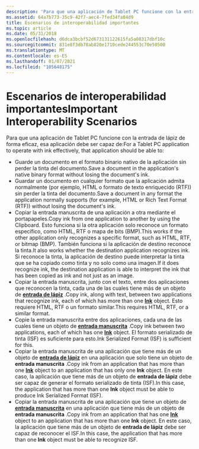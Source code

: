 ```yaml
---
description: 'Para que una aplicación de Tablet PC funcione con la entrada de lápiz de forma eficaz, esa aplicación debe ser capaz de:'
ms.assetid: 64a7b773-35c9-42f7-aec4-7fed34fa84d9
title: Escenarios de interoperabilidad importantes
ms.topic: article
ms.date: 05/31/2018
ms.openlocfilehash: d6dca3bcbf52d673131122615fa5a08317dbf10c
ms.sourcegitcommit: 831e8f3db78ab820e1710cede244553c70e50500
ms.translationtype: MT
ms.contentlocale: es-ES
ms.lasthandoff: 01/07/2021
ms.locfileid: "105648175"
---
```

# <a name="important-interoperability-scenarios"></a><span data-ttu-id="3ef5f-103">Escenarios de interoperabilidad importantes</span><span class="sxs-lookup"><span data-stu-id="3ef5f-103">Important Interoperability Scenarios</span></span>

<span data-ttu-id="3ef5f-104">Para que una aplicación de Tablet PC funcione con la entrada de lápiz de forma eficaz, esa aplicación debe ser capaz de:</span><span class="sxs-lookup"><span data-stu-id="3ef5f-104">For a Tablet PC application to operate with ink effectively, that application should be able to:</span></span>

-   <span data-ttu-id="3ef5f-105">Guarde un documento en el formato binario nativo de la aplicación sin perder la tinta del documento.</span><span class="sxs-lookup"><span data-stu-id="3ef5f-105">Save a document in the application's native binary format without losing the document's ink.</span></span>
-   <span data-ttu-id="3ef5f-106">Guardar un documento en cualquier formato que la aplicación admita normalmente (por ejemplo, HTML o formato de texto enriquecido (RTF)) sin perder la tinta del documento.</span><span class="sxs-lookup"><span data-stu-id="3ef5f-106">Save a document in any format the application normally supports (for example, HTML or Rich Text Format (RTF)) without losing the document's ink.</span></span>
-   <span data-ttu-id="3ef5f-107">Copiar la entrada manuscrita de una aplicación a otra mediante el portapapeles.</span><span class="sxs-lookup"><span data-stu-id="3ef5f-107">Copy ink from one application to another by using the Clipboard.</span></span> <span data-ttu-id="3ef5f-108">Esto funciona si la otra aplicación solo reconoce un formato específico, como HTML, RTF o mapa de bits (BMP).</span><span class="sxs-lookup"><span data-stu-id="3ef5f-108">This works if the other application only recognizes a specific format, such as HTML, RTF, or bitmap (BMP).</span></span> <span data-ttu-id="3ef5f-109">También funciona si la aplicación de destino reconoce la tinta.</span><span class="sxs-lookup"><span data-stu-id="3ef5f-109">It also works whether the destination application recognizes ink.</span></span> <span data-ttu-id="3ef5f-110">Si reconoce la tinta, la aplicación de destino puede interpretar la tinta que se ha copiado como tinta y no solo como una imagen.</span><span class="sxs-lookup"><span data-stu-id="3ef5f-110">If it does recognize ink, the destination application is able to interpret the ink that has been copied as ink and not just as an image.</span></span>
-   <span data-ttu-id="3ef5f-111">Copiar la entrada manuscrita, junto con el texto, entre dos aplicaciones que reconocen la tinta, cada una de las cuales tiene más de un objeto de [**entrada de lápiz**](inkdisp-class.md) .</span><span class="sxs-lookup"><span data-stu-id="3ef5f-111">Copy ink, along with text, between two applications that recognize ink, each of which has more than one [**Ink**](inkdisp-class.md) object.</span></span> <span data-ttu-id="3ef5f-112">Esto requiere HTML, RTF o un formato similar.</span><span class="sxs-lookup"><span data-stu-id="3ef5f-112">This requires HTML, RTF, or a similar format.</span></span>
-   <span data-ttu-id="3ef5f-113">Copie la entrada manuscrita entre dos aplicaciones, cada una de las cuales tiene un objeto de [**entrada manuscrita**](inkdisp-class.md) .</span><span class="sxs-lookup"><span data-stu-id="3ef5f-113">Copy ink between two applications, each of which has one [**Ink**](inkdisp-class.md) object.</span></span> <span data-ttu-id="3ef5f-114">El formato serializado de tinta (ISF) es suficiente para esto.</span><span class="sxs-lookup"><span data-stu-id="3ef5f-114">Ink Serialized Format (ISF) is sufficient for this.</span></span>
-   <span data-ttu-id="3ef5f-115">Copiar la entrada manuscrita de una aplicación que tiene más de un objeto de [**entrada de lápiz**](inkdisp-class.md) en una aplicación que solo tiene un objeto de **entrada manuscrita** .</span><span class="sxs-lookup"><span data-stu-id="3ef5f-115">Copy ink from an application that has more than one [**Ink**](inkdisp-class.md) object to an application that has only one **Ink** object.</span></span> <span data-ttu-id="3ef5f-116">En este caso, la aplicación que tiene más de un objeto de **entrada de lápiz** debe ser capaz de generar el formato serializado de tinta (ISF).</span><span class="sxs-lookup"><span data-stu-id="3ef5f-116">In this case, the application that has more than one **Ink** object must be able to produce Ink Serialized Format (ISF).</span></span>
-   <span data-ttu-id="3ef5f-117">Copiar la entrada manuscrita de una aplicación que tiene un objeto de [**entrada manuscrita**](inkdisp-class.md) en una aplicación que tiene más de un objeto de **entrada manuscrita** .</span><span class="sxs-lookup"><span data-stu-id="3ef5f-117">Copy ink from an application that has one [**Ink**](inkdisp-class.md) object to an application that has more than one **Ink** object.</span></span> <span data-ttu-id="3ef5f-118">En este caso, la aplicación que tiene más de un objeto de **entrada de lápiz** debe ser capaz de reconocer el ISF.</span><span class="sxs-lookup"><span data-stu-id="3ef5f-118">In this case, the application that has more than one **Ink** object must be able to recognize ISF.</span></span>

 

 



